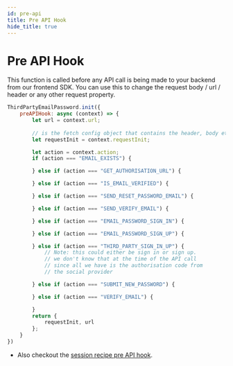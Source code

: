 ```yaml
---
id: pre-api
title: Pre API Hook
hide_title: true
---
```


# Pre API Hook

This function is called before any API call is being made to your backend from our frontend SDK. You can use this to change the request body / url / header or any other request property.

<!--DOCUSAURUS_CODE_TABS-->
<!--ReactJS-->
```js
ThirdPartyEmailPassword.init({
    preAPIHook: async (context) => {
        let url = context.url;
        
        // is the fetch config object that contains the header, body etc..
        let requestInit = context.requestInit;

        let action = context.action;
        if (action === "EMAIL_EXISTS") {

        } else if (action === "GET_AUTHORISATION_URL") {

        } else if (action === "IS_EMAIL_VERIFIED") {

        } else if (action === "SEND_RESET_PASSWORD_EMAIL") {

        } else if (action === "SEND_VERIFY_EMAIL") {

        } else if (action === "EMAIL_PASSWORD_SIGN_IN") {

        } else if (action === "EMAIL_PASSWORD_SIGN_UP") {

        } else if (action === "THIRD_PARTY_SIGN_IN_UP") {
            // Note: this could either be sign in or sign up.
            // we don't know that at the time of the API call
            // since all we have is the authorisation code from
            // the social provider

        } else if (action === "SUBMIT_NEW_PASSWORD") {

        } else if (action === "VERIFY_EMAIL") {

        }
        return {
            requestInit, url
        };
    }
})
```
<!--END_DOCUSAURUS_CODE_TABS-->

- Also checkout the [session recipe pre API hook](/docs/session/advanced-customizations/frontend-hooks/pre-api).